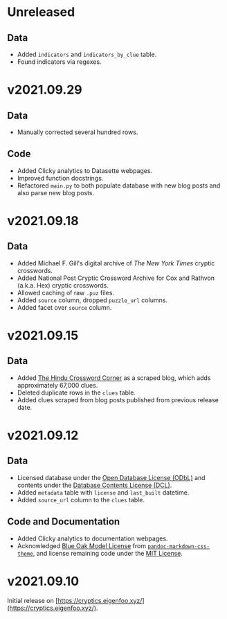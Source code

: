 # Unreleased

## Data

- Added `indicators` and `indicators_by_clue` table.
- Found indicators via regexes.

# v2021.09.29

## Data

- Manually corrected several hundred rows.

## Code

- Added Clicky analytics to Datasette webpages.
- Improved function docstrings.
- Refactored `main.py` to both populate database with new blog posts and also
  parse new blog posts.

# v2021.09.18

## Data

- Added Michael F. Gill's digital archive of _The New York Times_ cryptic
  crosswords.
- Added National Post Cryptic Crossword Archive for Cox and Rathvon (a.k.a.
  Hex) cryptic crosswords.
- Allowed caching of raw `.puz` files.
- Added `source` column, dropped `puzzle_url` columns.
- Added facet over `source` column.

# v2021.09.15

## Data

- Added [The Hindu Crossword
  Corner](https://thehinducrosswordcorner.blogspot.com/) as a scraped blog,
  which adds approximately 67,000 clues.
- Deleted duplicate rows in the `clues` table.
- Added clues scraped from blog posts published from previous release date.

# v2021.09.12

## Data

- Licensed database under the [Open Database License
  (ODbL)](https://opendatacommons.org/licenses/odbl/1-0/) and contents under
  the [Database Contents License
  (DCL)](https://opendatacommons.org/licenses/dbcl/1-0/).
- Added `metadata` table with `license` and `last_built` datetime.
- Added `source_url` column to the `clues` table.

## Code and Documentation

- Added Clicky analytics to documentation webpages.
- Acknowledged [Blue Oak Model
  License](https://blueoakcouncil.org/license/1.0.0) from
  [`pandoc-markdown-css-theme`](https://github.com/jez/pandoc-markdown-css-theme),
  and license remaining code under the [MIT License](https://mit-license.org/).

# v2021.09.10

Initial release on [https://cryptics.eigenfoo.xyz/](https://cryptics.eigenfoo.xyz/).
